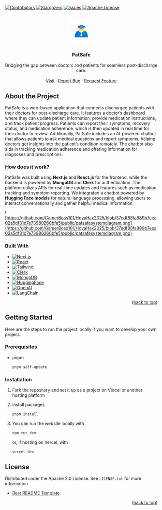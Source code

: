 <!-- Improved compatibility of back to top link: See: https://github.com/othneildrew/Best-README-Template/pull/73 -->
<a id="readme-top"></a>
<!--
*** Thanks for checking out the Best-README-Template. If you have a suggestion
*** that would make this better, please fork the repo and create a pull request
*** or simply open an issue with the tag "enhancement".
*** Don't forget to give the project a star!
*** Thanks again! Now go create something AMAZING! :D
-->



<!-- PROJECT SHIELDS -->
<!--
*** I'm using markdown "reference style" links for readability.
*** Reference links are enclosed in brackets [ ] instead of parentheses ( ).
*** See the bottom of this document for the declaration of the reference variables
*** for contributors-url, forks-url, etc. This is an optional, concise syntax you may use.
*** https://www.markdownguide.org/basic-syntax/#reference-style-links
-->
[![Contributors][contributors-shield]][contributors-url]
[![Stargazers][stars-shield]][stars-url]
[![Issues][issues-shield]][issues-url]
[![Apache License][license-shield]][license-url]



<!-- PROJECT LOGO -->
<br />
<div align="center">
  <a href="https://github.com/GamerBoss101/HoyaHax2025">
    <img src="/public/HoyaHax2025-icon.svg" alt="Logo" width="80" height="80">
  </a>

<h3 align="center">PatSafe</h3>

  <p align="center">
    Bridging the gap between doctors and patients for seamless post-discharge care.
    <br />
    <br />
    <a href="https://www.patsafe.co">Visit</a>
    ·
    <a href="https://github.com/GamerBoss101/HoyaHax2025/issues/new?labels=bug&template=bug-report---.md">Report Bug</a>
    ·
    <a href="https://github.com/GamerBoss101/HoyaHax2025/issues/new?labels=enhancement&template=feature-request---.md">Request Feature</a>
  </p>
</div>



<!-- ABOUT THE PROJECT -->
## About the Project

PatSafe is a web-based application that connects discharged patients with their doctors for post-discharge care. It features a doctor’s dashboard where they can update patient information, provide medication instructions, and track patient progress. Patients can report their symptoms, recovery status, and medication adherence, which is then updated in real time for their doctor to review. Additionally, PatSafe includes an AI-powered chatbot that allows patients to ask medical questions and report symptoms, helping doctors get insights into the patient’s condition remotely. The chatbot also aids in tracking medication adherence and offering information for diagnoses and prescriptions.

### How does it work?

PatSafe was built using **Next.js** and **React.js** for the frontend, while the backend is powered by **MongoDB** and **Clerk** for authentication. The platform utilizes APIs for real-time updates and features such as medication tracking and symptom reporting. We integrated a chatbot powered by **Hugging Face models** for natural language processing, allowing users to interact conversationally and gather helpful medical information.

![https://github.com/GamerBoss101/HoyaHax2025/blob/37edf88fa889b7eea02a5df31d7e73980260bfe5/public/patsafesystemdiagram.png](https://github.com/GamerBoss101/HoyaHax2025/blob/37edf88fa889b7eea02a5df31d7e73980260bfe5/public/patsafesystemdiagram.png)


### Built With

* [![Next.js][Next.js]][Next-url]
* [![React][React.js]][React-url]
* [![Tailwind][Tailwind]][Tailwind-url]
* [![Clerk][Clerk]][Clerk-url]
* [![MongoDB][MongoDB]][MongoDB-url]
* [![HuggingFace][HuggingFace]][HuggingFace-url]
* [![OpenAI][OpenAI]][OpenAI-url]
* [![LangChain][LangChain]][LangChain-url]


<p align="right">(<a href="#readme-top">back to top</a>)</p>




<!-- GETTING STARTED -->
## Getting Started

Here are the steps to run the project locally if you want to develop your own project.

### Prerequisites

* pnpm
  ```sh
  pnpm self-update
  ```


### Installation

1. Fork the repository and set it up as a project on Vercel or another hosting platform

2. Install packages
   ```sh
   pnpm install
   ```
   
3. You can run the website locally with
    ```sh
    npm run dev
    ```
    or, if hosting on Vercel, with
    ```sh
    vercel dev
    ```








<!-- LICENSE -->
## License

Distributed under the Apache 2.0 License. See `LICENSE.txt` for more information.


* [Best README Template](https://github.com/othneildrew/Best-README-Template)

<p align="right">(<a href="#readme-top">back to top</a>)</p>





<!-- MARKDOWN LINKS & IMAGES -->
<!-- https://www.markdownguide.org/basic-syntax/#reference-style-links -->
[contributors-shield]: https://img.shields.io/github/contributors/GamerBoss101/HoyaHax2025.svg?style=for-the-badge
[contributors-url]: https://github.com/GamerBoss101/HoyaHax2025/graphs/contributors
[forks-shield]: https://img.shields.io/github/forks/GamerBoss101/HoyaHax2025.svg?style=for-the-badge
[forks-url]: https://github.com/GamerBoss101/HoyaHax2025/network/members
[stars-shield]: https://img.shields.io/github/stars/GamerBoss101/HoyaHax2025.svg?style=for-the-badge
[stars-url]: https://github.com/GamerBoss101/HoyaHax2025/stargazers
[issues-shield]: https://img.shields.io/github/issues/GamerBoss101/HoyaHax2025.svg?style=for-the-badge
[issues-url]: https://github.com/GamerBoss101/HoyaHax2025/issues
[license-shield]: https://img.shields.io/github/license/GamerBoss101/HoyaHax2025.svg?style=for-the-badge
[license-url]: https://github.com/GamerBoss101/HoyaHax2025/blob/master/LICENSE.txt
[linkedin-shield]: https://img.shields.io/badge/LinkedIn-0A66C2.svg?style=for-the-badge&logo=linkedin&logoColor=white
[linkedin-url-joseph]: https://linkedin.com/in/joseph-j-helfenbein
[product-screenshot]: images/screenshot.png
[Next.js]: https://img.shields.io/badge/next.js-000000?style=for-the-badge&logo=nextdotjs&logoColor=white
[Next-url]: https://nextjs.org/
[React.js]: https://img.shields.io/badge/React.js-20232A?style=for-the-badge&logo=react&logoColor=61DAFB
[React-url]: https://reactjs.org/
[Vue.js]: https://img.shields.io/badge/Vue.js-35495E?style=for-the-badge&logo=vuedotjs&logoColor=4FC08D
[Vue-url]: https://vuejs.org/
[Angular.io]: https://img.shields.io/badge/Angular-DD0031?style=for-the-badge&logo=angular&logoColor=white
[Angular-url]: https://angular.io/
[Svelte.dev]: https://img.shields.io/badge/Svelte-4A4A55?style=for-the-badge&logo=svelte&logoColor=FF3E00
[Svelte-url]: https://svelte.dev/
[Laravel.com]: https://img.shields.io/badge/Laravel-FF2D20?style=for-the-badge&logo=laravel&logoColor=white
[Laravel-url]: https://laravel.com
[Bootstrap.com]: https://img.shields.io/badge/Bootstrap-563D7C?style=for-the-badge&logo=bootstrap&logoColor=white
[Bootstrap-url]: https://getbootstrap.com
[JQuery.com]: https://img.shields.io/badge/jQuery-0769AD?style=for-the-badge&logo=jquery&logoColor=white
[JQuery-url]: https://jquery.com 
[Expo]: https://img.shields.io/badge/expo-000000?style=for-the-badge&logo=expo&logoColor=white
[Expo-url]: https://expo.dev/
[Flask]: https://img.shields.io/badge/flask-4590A1?logo=flask&style=for-the-badge&logoColor=white
[Flask-url]: https://flask.palletsprojects.com/en/3.0.x/
[JavaScript]: https://img.shields.io/badge/javascript-yellow?logo=javascript&style=for-the-badge&logoColor=white
[JavaScript-url]: https://developer.oracle.com/languages/javascript.html
[ThreeJS]: https://img.shields.io/badge/three.js-black?logo=three.js&style=for-the-badge&logoColor=white
[ThreeJS-url]: https://threejs.org/
[TypeScript]: https://img.shields.io/badge/typescript-3178C6?logo=typescript&style=for-the-badge&logoColor=white
[TypeScript-url]: https://www.typescriptlang.org/
[Python]: https://img.shields.io/badge/python-3776AB?style=for-the-badge&logo=python&logoColor=white
[Python-url]: https://www.python.org/
[Amazon-RDS]: https://img.shields.io/badge/amazon%20rds-527FFF?style=for-the-badge&logo=amazon%20rds&logoColor=white
[Amazon-RDS-url]: https://aws.amazon.com/rds/
[Cloudflare]: https://img.shields.io/badge/cloudflare%20workers-F38020?style=for-the-badge&logo=cloudflare%20workers&logoColor=white
[Cloudflare-url]: https://workers.cloudflare.com/
[Vercel]: https://img.shields.io/badge/vercel-000000?logo=vercel&style=for-the-badge&logoColor=white
[Vercel-url]: https://www.vercel.com/
[Supabase]: https://img.shields.io/badge/supabase-3FCF8E?logo=supabase&style=for-the-badge&logoColor=white
[Supabase-url]: https://supabase.com/
[Clerk]: https://img.shields.io/badge/clerk-6C47FF?logo=clerk&style=for-the-badge&logoColor=white
[Clerk-url]: https://clerk.com/
[Tailwind]: https://img.shields.io/badge/tailwind%20css-06B6D4?logo=tailwindcss&style=for-the-badge&logoColor=white
[Tailwind-url]: https://tailwindcss.com/
[MongoDB]: https://img.shields.io/badge/mongodb-47A248?logo=mongodb&style=for-the-badge&logoColor=white
[MongoDB-url]: https://www.mongodb.com/
[HuggingFace]: https://img.shields.io/badge/huggingface-FFD21E?logo=huggingface&style=for-the-badge&logoColor=white
[HuggingFace-url]: https://huggingface.co/
[OpenAI]: https://img.shields.io/badge/openai%20api-412991?logo=openai&style=for-the-badge&logoColor=white
[OpenAI-url]: https://openai.com/
[LangChain]: https://img.shields.io/badge/langchain-1C3C3C?logo=langchain&style=for-the-badge&logoColor=white
[LangChain-url]: https://www.langchain.com/
